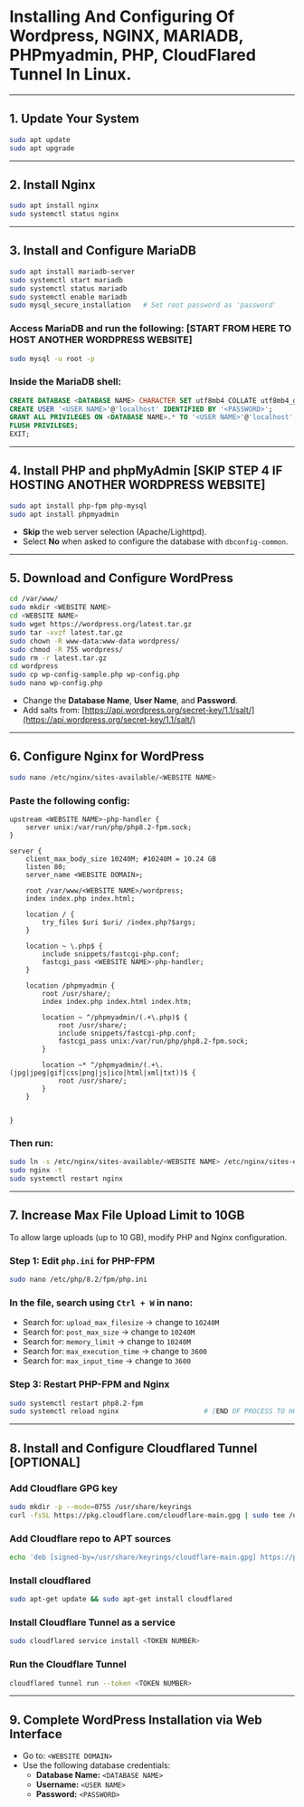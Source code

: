 # Installing And Configuring Of Wordpress, NGINX, MARIADB, PHPmyadmin, PHP, CloudFlared Tunnel In Linux.

---

## **1. Update Your System**
```bash
sudo apt update
sudo apt upgrade
```

---

## **2. Install Nginx**
```bash
sudo apt install nginx
sudo systemctl status nginx
```

---

## **3. Install and Configure MariaDB**
```bash
sudo apt install mariadb-server
sudo systemctl start mariadb
sudo systemctl status mariadb
sudo systemctl enable mariadb
sudo mysql_secure_installation   # Set root password as 'password'
```

### Access MariaDB and run the following:  **[START FROM HERE TO HOST ANOTHER WORDPRESS WEBSITE]**
```bash
sudo mysql -u root -p
```

### Inside the MariaDB shell:
```sql
CREATE DATABASE <DATABASE NAME> CHARACTER SET utf8mb4 COLLATE utf8mb4_general_ci;
CREATE USER '<USER NAME>'@'localhost' IDENTIFIED BY '<PASSWORD>';
GRANT ALL PRIVILEGES ON <DATABASE NAME>.* TO '<USER NAME>'@'localhost';
FLUSH PRIVILEGES;
EXIT;
```

---

## **4. Install PHP and phpMyAdmin**          **[SKIP  STEP 4 IF HOSTING ANOTHER WORDPRESS WEBSITE]**
```bash
sudo apt install php-fpm php-mysql
sudo apt install phpmyadmin
```

- **Skip** the web server selection (Apache/Lighttpd).
- Select **No** when asked to configure the database with `dbconfig-common`.

---

## **5. Download and Configure WordPress**
```bash
cd /var/www/
sudo mkdir <WEBSITE NAME>
cd <WEBSITE NAME>
sudo wget https://wordpress.org/latest.tar.gz
sudo tar -xvzf latest.tar.gz
sudo chown -R www-data:www-data wordpress/
sudo chmod -R 755 wordpress/
sudo rm -r latest.tar.gz
cd wordpress
sudo cp wp-config-sample.php wp-config.php
sudo nano wp-config.php
```

- Change the **Database Name**, **User Name**, and **Password**.
- Add salts from: [https://api.wordpress.org/secret-key/1.1/salt/](https://api.wordpress.org/secret-key/1.1/salt/)

---

## **6. Configure Nginx for WordPress**
```bash
sudo nano /etc/nginx/sites-available/<WEBSITE NAME>
```

### Paste the following config:
```nginx
upstream <WEBSITE NAME>-php-handler {
    server unix:/var/run/php/php8.2-fpm.sock;
}

server {
    client_max_body_size 10240M; #10240M = 10.24 GB
    listen 80;
    server_name <WEBSITE DOMAIN>;

    root /var/www/<WEBSITE NAME>/wordpress;
    index index.php index.html;

    location / {
        try_files $uri $uri/ /index.php?$args;
    }

    location ~ \.php$ {
        include snippets/fastcgi-php.conf;
        fastcgi_pass <WEBSITE NAME>-php-handler;
    }

    location /phpmyadmin {
        root /usr/share/;
        index index.php index.html index.htm;

        location ~ ^/phpmyadmin/(.+\.php)$ {
            root /usr/share/;
            include snippets/fastcgi-php.conf;
            fastcgi_pass unix:/var/run/php/php8.2-fpm.sock;
        }

        location ~* ^/phpmyadmin/(.+\.(jpg|jpeg|gif|css|png|js|ico|html|xml|txt))$ {
            root /usr/share/;
        }
    }

    
}
```

### Then run:
```bash
sudo ln -s /etc/nginx/sites-available/<WEBSITE NAME> /etc/nginx/sites-enabled/
sudo nginx -t
sudo systemctl restart nginx     
```

---

## **7. Increase Max File Upload Limit to 10GB**

To allow large uploads (up to 10 GB), modify PHP and Nginx configuration.

### Step 1: Edit `php.ini` for PHP-FPM
```bash
sudo nano /etc/php/8.2/fpm/php.ini
```

### In the file, search using `Ctrl + W` in nano:
- Search for: `upload_max_filesize` → change to `10240M`
- Search for: `post_max_size` → change to `10240M`
- Search for: `memory_limit` → change to `10240M`
- Search for: `max_execution_time` → change to `3600`
- Search for: `max_input_time` → change to `3600`

### Step 3: Restart PHP-FPM and Nginx
```bash
sudo systemctl restart php8.2-fpm
sudo systemctl reload nginx                     # [END OF PROCESS TO HOST ANOTHER WORDPRESS WEBSITE]
```

---

## **8. Install and Configure Cloudflared Tunnel [OPTIONAL]**

### Add Cloudflare GPG key
```bash
sudo mkdir -p --mode=0755 /usr/share/keyrings
curl -fsSL https://pkg.cloudflare.com/cloudflare-main.gpg | sudo tee /usr/share/keyrings/cloudflare-main.gpg >/dev/null
```

### Add Cloudflare repo to APT sources
```bash
echo 'deb [signed-by=/usr/share/keyrings/cloudflare-main.gpg] https://pkg.cloudflare.com/cloudflared any main' | sudo tee /etc/apt/sources.list.d/cloudflared.list
```

### Install cloudflared
```bash
sudo apt-get update && sudo apt-get install cloudflared
```

### Install Cloudflare Tunnel as a service
```bash
sudo cloudflared service install <TOKEN NUMBER>
```

### Run the Cloudflare Tunnel
```bash
cloudflared tunnel run --token <TOKEN NUMBER>
```

---

## **9. Complete WordPress Installation via Web Interface**

- Go to: `<WEBSITE DOMAIN>`
- Use the following database credentials:
  - **Database Name:** `<DATABASE NAME>`
  - **Username:** `<USER NAME>`
  - **Password:** `<PASSWORD>`
